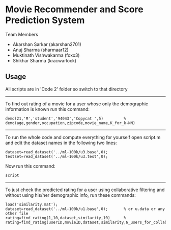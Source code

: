 Movie Recommender and Score Prediction System
====================================================
Team Members
* Akarshan Sarkar (akarshan2701)
* Anuj Sharma (sharmaar12)
* Muktinath Vishwakarma (foxx3)
* Shikhar Sharma (kracwarlock)

Usage
-----------------------------------------------------
All scripts are in 'Code 2' folder so switch to that directory

-----------------------------------------------------
To find out rating of a movie for a user whose only the demographic information is known run this command:

    demo(21,'M','student','94043','Copycat ',5)         % demo(age,gender,occupation,zipcode,movie_name,K_for_k-NN)
-----------------------------------------------------
To run the whole code and compute everything for yourself open script.m and edit the dataset names in the following two lines:

    dataset=read_dataset('../ml-100k/u3.base',0);
    testset=read_dataset('../ml-100k/u3.test',0);
Now run this command:

    script
-----------------------------------------------------
To just check the predicted rating for a user using collaborative filtering and without using his/her demographic info, run these commands:

    load('similarity.mat');
    dataset=read_dataset('../ml-100k/u1.base',0);       % or u.data or any other file
    rating=find_rating(1,10,dataset,similarity,10)      % rating=find_rating(userID,movieID,dataset,similarity,N_users_for_collab_filt);
